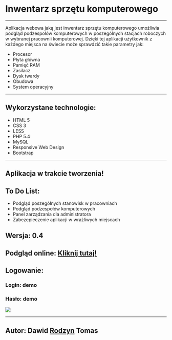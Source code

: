 ﻿<h1>Inwentarz sprzętu komputerowego</h1>
<hr>
<p>Aplikacja webowa jaką jest inwentarz sprzętu komputerowego umożliwia podgląd podzespołów komputerowych w poszególnych stacjach roboczych w wybranej pracownii komputerowej. Dzięki tej aplikacji użytkownik z każdego miejsca na świecie może sprawdzić takie parametry jak:</p>
<ul>
	<li>Procesor</li>
	<li>Płyta główna</li>
	<li>Pamięć RAM</li>
	<li>Zasilacz</li>
	<li>Dysk twardy</li>
	<li>Obudowa</li>
	<li>System operacyjny</li>
</ul>
<hr>
<h2>Wykorzystane technologie:</h2>
<ul>
	<li>HTML 5</li>
	<li>CSS 3</li>
	<li>LESS</li>
	<li>PHP 5.4</li>
	<li>MySQL</li>
	<li>Responsive Web Design</li>
	<li>Bootstrap</li>
</ul>
<hr>
<h2>Aplikacja w trakcie tworzenia!</h2>
<h2>To Do List: </h2>
<ul>
	<li>Podgląd poszegółnych stanowisk w pracowniach</li>
	<li>Podgląd podzespołów komputerowych</li>
	<li>Panel zarządzania dla administratora</li>
	<li>Zabezepieczenie aplikacji w wrażliwych miejscach</li>
</ul>
<h2>Wersja: 0.4</h2>
<h2>Podgląd online: <a href="http://rodzyn.pl/Inwentarz">Kliknij tutaj!</a></h2>
<h2>Logowanie:</h2>
<h3>Login: demo</h3>
<h3>Hasło: demo</h3>
<img src="http://rodzyn.pl/Inwentarz/screenshots/screenshot1.png">
<hr>
<h2>Autor: Dawid <a href="http://rodzyn.pl" target="_blank">Rodzyn</a> Tomas</h2>
